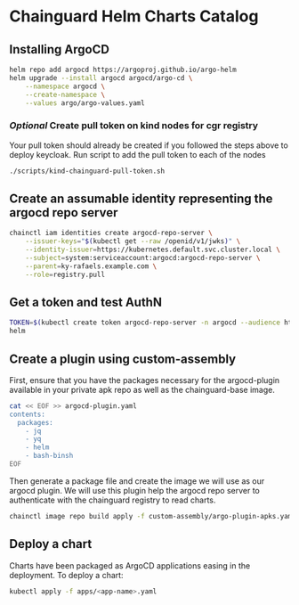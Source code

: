 # Chainguard Helm Charts Catalog

## Installing ArgoCD

```bash
helm repo add argocd https://argoproj.github.io/argo-helm
helm upgrade --install argocd argocd/argo-cd \
    --namespace argocd \
    --create-namespace \
    --values argo/argo-values.yaml
```

<!-- # Install keycloak iamguarded chart
chainctl auth login && chainctl auth configure-docker --pull-token --save
helm upgrade --install keycloak oci://cgr.dev/ky-rafaels.example.com/iamguarded-charts/keycloak -n keycloak --create-namespace --set global.org=ky-rafaels.example.com -->


### *Optional* Create pull token on kind nodes for cgr registry

Your pull token should already be created if you followed the steps above to deploy keycloak. Run script to add the pull token to each of the nodes

```bash
./scripts/kind-chainguard-pull-token.sh
```

## Create an assumable identity representing the argocd repo server

```bash
chainctl iam identities create argocd-repo-server \
    --issuer-keys="$(kubectl get --raw /openid/v1/jwks)" \
    --identity-issuer=https://kubernetes.default.svc.cluster.local \
    --subject=system:serviceaccount:argocd:argocd-repo-server \
    --parent=ky-rafaels.example.com \
    --role=registry.pull
```

## Get a token and test AuthN

```bash
TOKEN=$(kubectl create token argocd-repo-server -n argocd --audience https://issuer.enforce.dev)
helm 
```

## Create a plugin using custom-assembly

First, ensure that you have the packages necessary for the argocd-plugin available in your private apk repo as well as the chainguard-base image. 

```bash
cat << EOF >> argocd-plugin.yaml
contents:
  packages:
    - jq
    - yq 
    - helm 
    - bash-binsh
EOF
```

Then generate a package file and create the image we will use as our argocd plugin. We will use this plugin help the argocd repo server to authenticate with the chainguard registry to read charts.

```bash
chainctl image repo build apply -f custom-assembly/argo-plugin-apks.yaml --parent ky-rafaels.example.com --repo custom-base
```

## Deploy a chart

Charts have been packaged as ArgoCD applications easing in the deployment. To deploy a chart:
```bash
kubectl apply -f apps/<app-name>.yaml
```